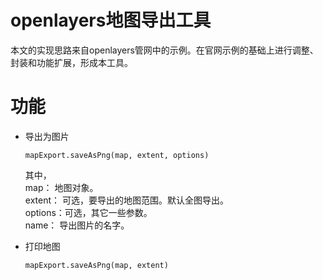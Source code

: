 # openlayers地图导出工具
本文的实现思路来自openlayers管网中的示例。在官网示例的基础上进行调整、封装和功能扩展，形成本工具。
# 功能
- 导出为图片  
  ```
  mapExport.saveAsPng(map, extent, options)
  ```
  其中，  
  map： 地图对象。  
  extent： 可选，要导出的地图范围。默认全图导出。  
  options：可选，其它一些参数。  
    name： 导出图片的名字。  

- 打印地图  
  ```
  mapExport.saveAsPng(map, extent)
  ```
  